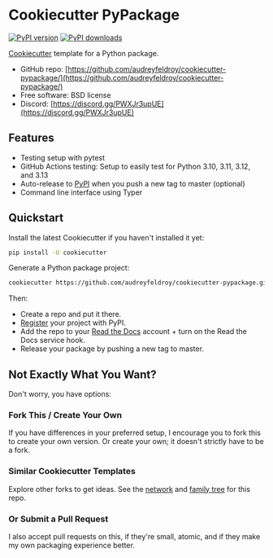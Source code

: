 # Cookiecutter PyPackage

[![PyPI version](https://img.shields.io/pypi/v/cookiecutter-pypackage.svg)](https://pypi.python.org/pypi/cookiecutter-pypackage)
[![PyPI downloads](https://img.shields.io/pypi/dm/cookiecutter-pypackage.svg)](https://pypi.python.org/pypi/cookiecutter-pypackage)

[Cookiecutter](https://github.com/cookiecutter/cookiecutter) template for a Python package.

*   GitHub repo: [https://github.com/audreyfeldroy/cookiecutter-pypackage/](https://github.com/audreyfeldroy/cookiecutter-pypackage/)
*   Free software: BSD license
*   Discord: [https://discord.gg/PWXJr3upUE](https://discord.gg/PWXJr3upUE)

## Features

*   Testing setup with pytest
*   GitHub Actions testing: Setup to easily test for Python 3.10, 3.11, 3.12, and 3.13
*   Auto-release to [PyPI](https://pypi.python.org/pypi) when you push a new tag to master (optional)
*   Command line interface using Typer

## Quickstart

Install the latest Cookiecutter if you haven't installed it yet:

```bash
pip install -U cookiecutter
```

Generate a Python package project:

```bash
cookiecutter https://github.com/audreyfeldroy/cookiecutter-pypackage.git
```

Then:

*   Create a repo and put it there.
*   [Register](https://packaging.python.org/tutorials/packaging-projects/#uploading-the-distribution-archives) your project with PyPI.
*   Add the repo to your [Read the Docs](https://readthedocs.io/) account + turn on the Read the Docs service hook.
*   Release your package by pushing a new tag to master.

## Not Exactly What You Want?

Don't worry, you have options:

### Fork This / Create Your Own

If you have differences in your preferred setup, I encourage you to fork this
to create your own version. Or create your own; it doesn't strictly have to
be a fork.

### Similar Cookiecutter Templates

Explore other forks to get ideas. See the [network](https://github.com/audreyfeldroy/cookiecutter-pypackage/network) and [family tree](https://github.com/audreyfeldroy/cookiecutter-pypackage/network/members) for this repo.

### Or Submit a Pull Request

I also accept pull requests on this, if they're small, atomic, and if they
make my own packaging experience better.

